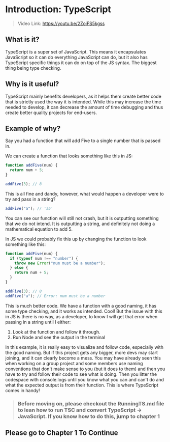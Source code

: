 # Introduction: TypeScript

> Video Link: https://youtu.be/2ZoiFS5kgss

## What is it?

TypeScript is a super set of JavaScript. This means it encapsulates JavaScript so it can do everything JavaScript can do, but it also has TypeScript specific things it can do on top of the JS syntax. The biggest thing being type checking.

## Why is it useful?

TypeScript mainly benefits developers, as it helps them create better code that is strictly used the way it is intended. While this may increase the time needed to develop, it can decrease the amount of time debugging and thus create better quality projects for end-users.

## Example of why?

Say you had a function that will add Five to a single number that is passed in.

We can create a function that looks something like this in JS:

```javascript
function addFive(num) {
  return num + 5;
}

addFive(3); // 8
```

This is all fine and dandy, however, what would happen a developer were to try and pass in a string?

```javascript
addFive("a"); // 'a5'
```

You can see our function will still not crash, but it is outputting something that we do not intend. It is outputting a string, and definitely not doing a mathematical equation to add 5.

In JS we could probably fix this up by changing the function to look something like this:

```javascript
function addFive(num) {
  if (typeof num !== "number") {
    throw new Error("num must be a number");
  } else {
    return num + 5;
  }
}

addFive(3); // 8
addFive("a"); // Error: num must be a number
```

This is much better code. We have a function with a good naming, it has some type checking, and it works as intended. Cool! But the issue with this in JS is there is no way, as a developer, to know I will get that error when passing in a string until I either:

1. Look at the function and follow it through.
2. Run Node and see the output in the terminal

In this example, it is really easy to visualize and follow code, especially with the good naming. But if this project gets any bigger, more devs may start joining, and it can clearly become a mess. You may have already seen this when working on a group project and some members use naming conventions that don't make sense to you (but it does to them) and then you have to try and follow their code to see what is doing. Then you litter the codespace with console.logs until you know what you can and can't do and what the expected output is from their function. This is where TypeScript comes in handy!

> ### Before moving on, please checkout the RunningTS.md file to lean how to run TSC and convert TypeScript -> JavaScript. If you know how to do this, jump to chapter 1

## **Please go to Chapter 1 To Continue**
